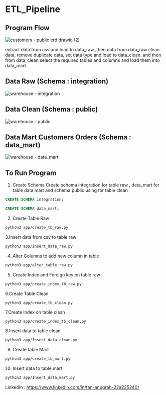 # ETL_Pipeline


## Program Flow

![customers - public erd drawio (2)](https://user-images.githubusercontent.com/22236787/207203428-c4c33ca7-e286-4176-b244-bb49f8ca8abe.png)


extract data from csv and load to data_raw ,then data from data_raw clean data, remove duplicate data, set data type and load to data_clean. and then from data_clean select the required tables and columns and load them into data_mart. 

## Data Raw (Schema : integration)


![warehouse - integration](https://user-images.githubusercontent.com/22236787/207201985-2af3be71-ba4d-4754-b4d2-68f783a16a23.png)


## Data Clean (Schema : public)


![warehouse - public](https://user-images.githubusercontent.com/22236787/207202051-bfde3736-75e9-4cdc-b073-aaebf597e4c6.png)


## Data Mart Customers Orders (Schema : data_mart)


![warehouse - data_mart](https://user-images.githubusercontent.com/22236787/207202161-39aa339a-4023-4bf4-aacc-e7b3fc53fbd3.png)



## To Run Program
1. Create Schema 
  Create schema integration for table raw , data_mart for table data mart and schema public using for table clean
```sql
CREATE SCHEMA integration;

CREATE SCHEMA data_mart;
```

2. Create Table Raw 
```bash
python3 app/create_tb_raw.py
```

3.Insert data from csv to table raw
```bash
python3 app/insert_data_raw.py
```

4. Alter Columns to add new column in table
```bash
python3 app/alter_table_raw.py
```

5. Create Index and Foreign key on table raw
```bash
python3 app/create_index_tb_raw.py
```

6.Create Table Clean
```bash
python3 app/create_tb_clean.py
```

7.Create Index on table clean
```
python3 app/create_index_tb_clean.py
```

8.Insert data to table clean
```bash
python3 app/Insert_data_clean.py
```

9. Create table Mart
```bash
python3 app/create_tb_mart.py
```

10. Insert data to table mart
```bash
python3 app/Insert_data_mart.py
```


LinkedIn : https://www.linkedin.com/in/tan-anugrah-22a225240/

